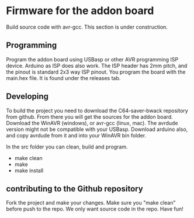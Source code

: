# Firmware for the addon board

Build source code with avr-gcc.
This section is under construction.

## Programming
Program the addon board using USBasp or other AVR programming ISP device.
Arduino as ISP does also work. The ISP header has 2mm pitch, and the pinout is standard 2x3 way ISP pinout. You program the board with the main.hex file. It is found under the releases tab.

## Developing
To build the project you need to download the C64-saver-bwack repository from github.
From there you will get the sources for the addon board.
Download the WinAVR (windows), or avr-gcc (linux, mac). The avrdude version might not be
compatible with your USBasp. Download arduino also, and copy avrdude from it and into your WinAVR bin folder.

In the src folder you can clean, build and program.
- make clean
- make
- make install

## contributing to the Github repository
Fork the project and make your changes. Make sure you "make clean" before push to the repo. We only want source code in the repo. Have fun!

